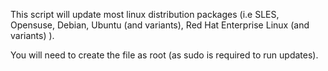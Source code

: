 This script will update most linux distribution packages (i.e SLES, Opensuse, Debian, Ubuntu (and variants), Red Hat Enterprise Linux (and variants) ).

You will need to create the file as root (as sudo is required to run updates).
